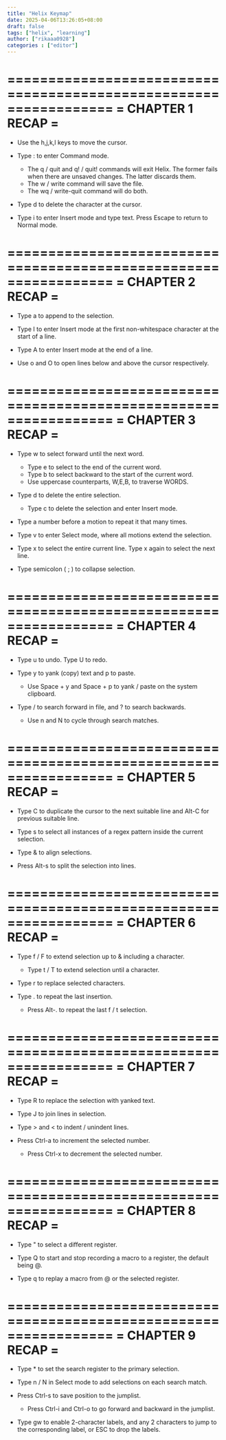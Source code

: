```yaml
---
title: "Helix Keymap"
date: 2025-04-06T13:26:05+08:00
draft: false
tags: ["helix", "learning"]
author: ["rikaaa0928"]
categories : ["editor"]
---
```


=================================================================
=                        CHAPTER 1 RECAP                        =
=================================================================

 * Use the h,j,k,l keys to move the cursor.

 * Type : to enter Command mode.
   * The q / quit and q! / quit! commands will exit Helix. The
     former fails when there are unsaved changes. The latter
     discards them.
   * The w / write command will save the file.
   * The wq / write-quit command will do both.

 * Type d to delete the character at the cursor.

 * Type i to enter Insert mode and type text. Press Escape to
   return to Normal mode.


=================================================================
=                        CHAPTER 2 RECAP                        =
=================================================================

 * Type a to append to the selection.

 * Type I to enter Insert mode at the first non-whitespace
   character at the start of a line.

 * Type A to enter Insert mode at the end of a line.

 * Use o and O to open lines below and above the cursor respectively.


=================================================================
=                        CHAPTER 3 RECAP                        =
=================================================================

 * Type w to select forward until the next word.
   * Type e to select to the end of the current word.
   * Type b to select backward to the start of the current word.
   * Use uppercase counterparts, W,E,B, to traverse WORDS.

 * Type d to delete the entire selection.
   * Type c to delete the selection and enter Insert mode.

 * Type a number before a motion to repeat it that many times.

 * Type v to enter Select mode, where all motions extend the
   selection.

 * Type x to select the entire current line. Type x again to
   select the next line.

 * Type semicolon ( ; ) to collapse selection.


=================================================================
=                        CHAPTER 4 RECAP                        =
=================================================================

 * Type u to undo. Type U to redo.

 * Type y to yank (copy) text and p to paste.
   * Use Space + y and Space + p to yank / paste on the system
     clipboard.

 * Type / to search forward in file, and ? to search backwards.
   * Use n and N to cycle through search matches.



=================================================================
=                        CHAPTER 5 RECAP                        =
=================================================================

 * Type C to duplicate the cursor to the next suitable line
   and Alt-C for previous suitable line.

 * Type s to select all instances of a regex pattern inside
   the current selection.

 * Type & to align selections.

 * Press Alt-s to split the selection into lines.

 
=================================================================
=                        CHAPTER 6 RECAP                        =
=================================================================

 * Type f / F to extend selection up to & including a character.
   * Type t / T to extend selection until a character.

 * Type r to replace selected characters.

 * Type . to repeat the last insertion.
   * Press Alt-. to repeat the last f / t selection.



=================================================================
=                        CHAPTER 7 RECAP                        =
=================================================================

 * Type R to replace the selection with yanked text.

 * Type J to join lines in selection.

 * Type > and < to indent / unindent lines.

 * Press Ctrl-a to increment the selected number.
   * Press Ctrl-x to decrement the selected number.



=================================================================
=                        CHAPTER 8 RECAP                        =
=================================================================

 * Type " to select a different register.

 * Type Q to start and stop recording a macro to a register,
   the default being @.

 * Type q to replay a macro from @ or the selected register.


=================================================================
=                        CHAPTER 9 RECAP                        =
=================================================================

 * Type * to set the search register to the primary selection.

 * Type n / N in Select mode to add selections on each search
   match.

 * Press Ctrl-s to save position to the jumplist.
   * Press Ctrl-i and Ctrl-o to go forward and backward in the
     jumplist.

 * Type gw to enable 2-character labels, and any 2 characters to
   jump to the corresponding label, or ESC to drop the labels.




